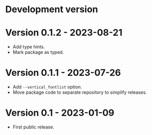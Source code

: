 # Development version

# Version 0.1.2 - 2023-08-21

* Add type hints.
* Mark package as typed.

# Version 0.1.1 - 2023-07-26

* Add `--vertical_fontlist` option.
* Move package code to separate repository to simplify releases.

# Version 0.1 - 2023-01-09

* First public release.
